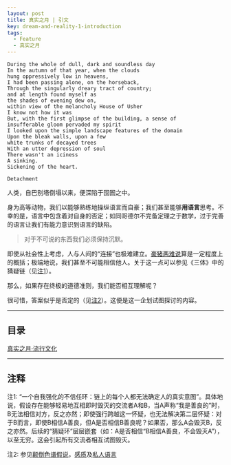 ```yaml
---
layout: post
title: 真实之月 | 引文
key: dream-and-reality-1-introduction
tags:
  - Feature
  - 真实之月
---
```

```
During the whole of dull, dark and soundless day 
In the autumn of that year, when the clouds
hung oppressively low in heavens, 
I had been passing alone, on the horseback, 
Through the singularly dreary tract of country; 
and at length found myself as
the shades of evening dew on, 
within view of the melancholy House of Usher 
I know not how it was 
But, with the first glimpse of the building, a sense of
insufferable gloom pervaded my spirit 
I looked upon the simple landscape features of the domain 
Upon the bleak walls, upon a few
white trunks of decayed trees 
With an utter depression of soul 
There wasn't an iciness 
A sinking.
Sickening of the heart. 

Detachment
```

人类，自巴别塔倒塌以来，便深陷于囹圄之中。

身为高等动物，我们以能够熟练地操纵语言而自豪；我们甚至能够**用语言**思考。不幸的是，语言中包含着对自身的否定；如同哥德尔不完备定理之于数学，过于完善的语言让我们有能力意识到语言的缺陷。

> 对于不可说的东西我们必须保持沉默。 

即使从社会性上考虑，人与人间的“连接”也极难建立。[豪猪两难说](https://en.wikipedia.org/wiki/Hedgehog%27s_dilemma)算是一定程度上的概括；极端地说，我们甚至不可能相信他人。关于这一点可以参见《三体》中的猜疑链（见[注1](#1)）。

那么，如果存在终极的道德准则，我们能否相互理解呢？

很可惜，答案似乎是否定的（见[注2](#2)）。这便是这一企划试图探讨的内容。

---

## 目录

[真实之月·流行文化](/2018/06/15/dream-and-reality-1-1-1-introduction)

---
## 注释

<span id="1">注1: “一个自我强化的不信任环：链上的每个人都无法确定人的真实意图”。具体地说，假设存在能够轻易地互相即时毁灭的交流者A和B，当A声称“我是善良的”时，B无法相信对方，反之亦然；即使强行跨越这一怀疑，也无法解决第二层怀疑：对于B而言，即使B相信A善良，但A是否相信B善良呢？如果否，那么A会毁灭B，反之亦然。后续的“猜疑环”层层嵌套（如：A是否相信“B相信A善良，不会毁灭A”），以至无穷。这会引起所有交流者相互试图毁灭。</span>

<span id="2">注2: 参见[颠倒色谱假说](https://en.wikipedia.org/wiki/Inverted_spectrum)，[感质](https://en.wikipedia.org/wiki/Qualia)及[私人语言](https://en.wikipedia.org/wiki/Private_language_argument)</span>
